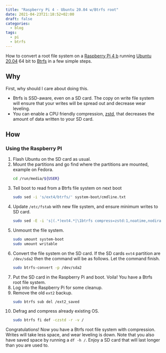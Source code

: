 ```yaml
---
title: "Raspberry Pi 4 - Ubuntu 20.04 w/Btrfs root"
date: 2021-04-23T21:18:52+02:00
draft: false
categories:
  - blog
tags:
  - pi
  - btrfs
---
```


How to convert a root file system on a [Raspberry Pi 4 b](https://www.raspberrypi.org/products/raspberry-pi-4-model-b/) running [Ubuntu 20.04](https://ubuntu.com/download/raspberry-pi) 64 bit to [Btrfs](https://btrfs.wiki.kernel.org/) in a few simple steps.

<!--more-->

## Why

First, why should I care about doing this.

* Btrfs is SSD-aware, even on a SD card. The copy on write file system will ensure that your writes will be spread out and decrease wear leveling.
* You can enable a CPU friendly compression, [zstd](https://github.com/facebook/zstd), that decreases the amount of data written to your SD card.

## How

### Using the Raspberry PI

1. Flash Ubuntu on the SD card as usual.
0. Mount the partitions and go find where the partitions are mounted, example on Fedora.
    ```bash
    cd /run/media/${USER}
    ```
0. Tell boot to read from a Btrfs file system on next boot
    ```bash
    sudo sed -i 's/ext4/btrfs/' system-boot/cmdline.txt
    ```
0. Update `/etc/fstab` with new file system, and ensure minimum writes to SD card.
    ```bash
    sudo sed -E -i 's|(.*)ext4.*|\1btrfs compress=zstd:1,noatime,nodiratime 0 0|' writable/etc/fstab
    ```
0. Unmount the file system.
    ```bash
    sudo umount system-boot
    sudo umount writable
    ```
0. Convert the file system on the SD card. If the SD cards `ext4` partition are `/dev/sda2` then the command will be as follows. Let the command finish.
    ```bash
    sudo btrfs-convert -p /dev/sda2
    ```
0. Put the SD card in the Raspberry Pi and boot. Voila! You have a Btrfs root file system.
0. Log into the Raspberry Pi for some cleanup.
0. Remove the old `ext2` backup.
    ```bash
    sudo btrfs sub del /ext2_saved
    ```
0. Defrag and compress already existing OS.
    ```bash
    sudo btrfs fi def -czstd -r -v /
    ```

Congratulations! Now you have a Btrfs root file system with compression. Writes will take less space, and wear leveling is down. Note that you also have saved space by running a `df -h /`. Enjoy a SD card that will last longer than you are used to.

<!---
vim: set spell spelllang=en:
-->

